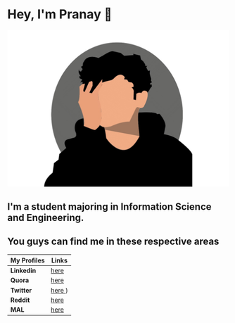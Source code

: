 # Hey, I'm Pranay 🙂


<img src = "pa.jpeg" alt = "image">

## I'm a student majoring in Information Science and Engineering.

## You guys can find me in these respective areas


| My Profiles | Links |
| ------ | ------ |
| **Linkedin** | <a href="https://www.linkedin.com/in/pranay-andra-371ab5193/"> here </a> |
| **Quora** | <a href="https://www.quora.com/profile/Pranay-Kumar-Andra"> here </a> |
| **Twitter** | <a href="https://twitter.com/yanarpxx"> here </a>)|
| **Reddit** | <a href="https://www.reddit.com/user/elcoco_93"> here </a> |
| **MAL** | <a href="https://myanimelist.net/profile/Elcoco_93"> here </a> |


